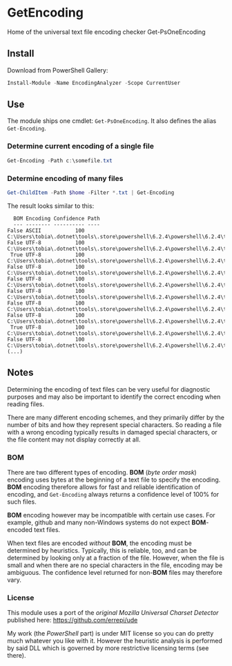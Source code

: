 # GetEncoding
Home of the universal text file encoding checker Get-PsOneEncoding

## Install
Download from PowerShell Gallery:

```powershell
Install-Module -Name EncodingAnalyzer -Scope CurrentUser
```

## Use
The module ships one cmdlet: `Get-PsOneEncoding`. It also defines the alias `Get-Encoding`.

### Determine current encoding of a single file

```powershell
Get-Encoding -Path c:\somefile.txt
```

### Determine encoding of many files

```powershell
Get-ChildItem -Path $home -Filter *.txt | Get-Encoding
```

The result looks similar to this:

```
  BOM Encoding Confidence Path
  --- -------- ---------- ----
False ASCII           100 C:\Users\tobia\.dotnet\tools\.store\powershell\6.2.4\powershell\6.2.4\tools\netcoreapp2.1\...
False UTF-8           100 C:\Users\tobia\.dotnet\tools\.store\powershell\6.2.4\powershell\6.2.4\tools\netcoreapp2.1\...
 True UTF-8           100 C:\Users\tobia\.dotnet\tools\.store\powershell\6.2.4\powershell\6.2.4\tools\netcoreapp2.1\...
False UTF-8           100 C:\Users\tobia\.dotnet\tools\.store\powershell\6.2.4\powershell\6.2.4\tools\netcoreapp2.1\...
False UTF-8           100 C:\Users\tobia\.dotnet\tools\.store\powershell\6.2.4\powershell\6.2.4\tools\netcoreapp2.1\...
False UTF-8           100 C:\Users\tobia\.dotnet\tools\.store\powershell\6.2.4\powershell\6.2.4\tools\netcoreapp2.1\...
False UTF-8           100 C:\Users\tobia\.dotnet\tools\.store\powershell\6.2.4\powershell\6.2.4\tools\netcoreapp2.1\...
False UTF-8           100 C:\Users\tobia\.dotnet\tools\.store\powershell\6.2.4\powershell\6.2.4\tools\netcoreapp2.1\...
 True UTF-8           100 C:\Users\tobia\.dotnet\tools\.store\powershell\6.2.4\powershell\6.2.4\tools\netcoreapp2.1\...
False UTF-8           100 C:\Users\tobia\.dotnet\tools\.store\powershell\6.2.4\powershell\6.2.4\tools\netcoreapp2.1\...
(...)
```

## Notes

Determining the encoding of text files can be very useful for diagnostic purposes and may also be important to identify the correct encoding when reading files.

There are many different encoding schemes, and they primarily differ by the number of bits and how they represent special characters. So reading a file with a wrong encoding typically results in damaged special characters, or the file content may not display correctly at all.

### BOM

There are two different types of encoding. **BOM** (*byte order mask*) encoding uses bytes at the beginning of a text file to specify the encoding. **BOM** encoding therefore allows for fast and reliable identification of encoding, and `Get-Encoding` always returns a confidence level of 100% for such files.

**BOM** encoding however may be incompatible with certain use cases. For example, github and many non-Windows systems do not expect **BOM**-encoded text files.

When text files are encoded *without* **BOM**, the encoding must be determined by heuristics. Typically, this is reliable, too, and can be determined by looking only at a fraction of the file. However, when the file is small and when there are no special characters in the file, encoding may be ambiguous. The confidence level returned for non-**BOM** files may therefore vary.

### License

This module uses a port of the *original Mozilla Universal Charset Detector* published here: https://github.com/errepi/ude

My work (the *PowerShell* part) is under MIT license so you can do pretty much whatever you like with it. However the heuristic analysis is performed by said DLL which is governed by more restrictive licensing terms (see there).
